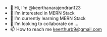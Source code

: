 - 👋 Hi, I’m @keerthanarajendran123
- 👀 I’m interested in MERN Stack
- 🌱 I’m currently learning MERN Stack
- 💞️ I’m looking to collaborate on ...
- 📫 How to reach me keerthurb9@gmail.com

<!---
keerthanarajendran123/keerthanarajendran123 is a ✨ special ✨ repository because its `README.md` (this file) appears on your GitHub profile.
You can click the Preview link to take a look at your changes.
--->
